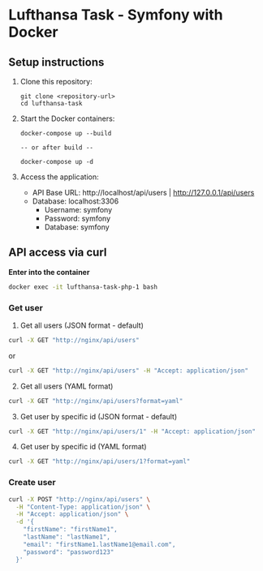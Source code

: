 # Lufthansa Task - Symfony with Docker

## Setup instructions

1. Clone this repository:
   ```
   git clone <repository-url>
   cd lufthansa-task
   ```

2. Start the Docker containers:
   ```
   docker-compose up --build

   -- or after build --

   docker-compose up -d
   ```

3. Access the application:
   - API Base URL: http://localhost/api/users | http://127.0.0.1/api/users
   - Database: localhost:3306
     - Username: symfony
     - Password: symfony
     - Database: symfony

## API access via curl

**Enter into the container**
```bash
docker exec -it lufthansa-task-php-1 bash
```

### Get user

1. Get all users (JSON format - default)
```bash
curl -X GET "http://nginx/api/users"
```
or
```bash
curl -X GET "http://nginx/api/users" -H "Accept: application/json"
```

2. Get all users (YAML format)
```bash
curl -X GET "http://nginx/api/users?format=yaml"
```

3. Get user by specific id (JSON format - default)
```bash
curl -X GET "http://nginx/api/users/1" -H "Accept: application/json"
```

4. Get user by specific id (YAML format)
```bash
curl -X GET "http://nginx/api/users/1?format=yaml"
```


### Create user

```bash
curl -X POST "http://nginx/api/users" \
  -H "Content-Type: application/json" \
  -H "Accept: application/json" \
  -d '{
    "firstName": "firstName1",
    "lastName": "lastName1",
    "email": "firstName1.lastName1@email.com",
    "password": "password123"
  }'
```
